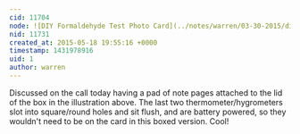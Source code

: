 ```yaml
---
cid: 11704
node: ![DIY Formaldehyde Test Photo Card](../notes/warren/03-30-2015/diy-formaldehyde-test-photo-card)
nid: 11731
created_at: 2015-05-18 19:55:16 +0000
timestamp: 1431978916
uid: 1
author: warren
---
```


Discussed on the call today having a pad of note pages attached to the lid of the box in the illustration above. The last two thermometer/hygrometers slot into square/round holes and sit flush, and are battery powered, so they wouldn't need to be on the card in this boxed version. Cool!